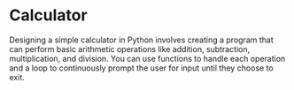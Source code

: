 # Calculator
Designing a simple calculator in Python involves creating a program that can perform basic arithmetic operations like addition, subtraction, multiplication, and division. You can use functions to handle each operation and a loop to continuously prompt the user for input until they choose to exit. 
